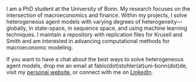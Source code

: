 I am a PhD student at the University of Bonn. My research focuses on the intersection of macroeconomics and finance. Within my projects, I solve heterogeneous agent models with varying degrees of heterogeneity—globally, in state-space, in sequence space, and using machine learning techniques. I maintain a repository with replication files for Krusell and Smith and am interested in advancing computational methods for macroeconomic modeling.

If you want to have a chat about the best ways to solve heterogeneous agent models, drop me an email at fabio(dot)stohler(at)uni-bonn(dot)de, visit my [personal website](https://fabio-stohler.github.io/), or connect with me on [LinkedIn](https://de.linkedin.com/in/fabiostohler).

<!--
**Fabio-Stohler/Fabio-Stohler** is a ✨ _special_ ✨ repository because its `README.md` (this file) appears on your GitHub profile.

Here are some ideas to get you started:

- 🔭 I’m currently working on ...
- 🌱 I’m currently learning ...
- 👯 I’m looking to collaborate on ...
- 🤔 I’m looking for help with ...
- 💬 Ask me about ...
- 📫 How to reach me: ...
- 😄 Pronouns: ...
- ⚡ Fun fact: ...
-->
